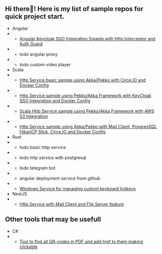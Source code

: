 ## Hi there👋! Here is my list of sample repos for quick project start.
- Angular
- - [Angular Keycloak SSO Integration Smaple with Http Interceptor and Auth Guard](https://github.com/redwick/angular-keycloak.git)
- - todo angular proxy
- - todo custom video player
- Scala
- - [Http Service basic sample using Akka/Pekko with Circe.IO and Docker Config](https://github.com/redwick/scala-http-service-basic)
- - [Http Service sample using Pekko/Akka Framework with KeyCloak SSO Integration and Docker Config](https://github.com/redwick/scala-http-service-keycloak)
- - [Scala Http Service sample using Pekko/Akka Framework with AWS S3 Integration](https://github.com/redwick/scala-http-service-aws-s3)
- - [Http Service sample using Akka/Pekko with Mail Client, PosgresSQL HikariCP Slick, Circe.IO and Docker Config](https://github.com/redwick/scala-http-service)
- Rust
- - todo basic http service
- - todo http service with postgresql
- - todo telegram bot
- - angular deployment service from github
- - [Windows Service for managing custom keyboard hotkeys](https://github.com/redwick/hk)
- NestJS
- - [Http Service with Mail Client and File Server feature](https://github.com/redwick/nestjs-mail-service)
## Other tools that may be usefull
- C#
- - [Tool to find all QR-codes in PDF and add href to them making clickable](https://github.com/redwick/qr-code-to-href)
